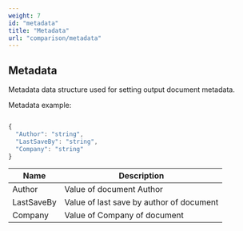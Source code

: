 ```yaml
---
weight: 7
id: "metadata"
title: "Metadata"
url: "comparison/metadata"
---
```


## Metadata ##

Metadata data structure used for setting output document metadata.

Metadata example:


```javascript 

{
  "Author": "string",
  "LastSaveBy": "string",
  "Company": "string"
}

 ```



 

|Name|Description
|---|---
|Author|Value of document Author
|LastSaveBy|Value of last save by author of document
|Company|Value of Company of document

 


